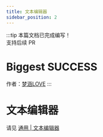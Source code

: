 ```yaml
---
title: 文本编辑器
sidebar_position: 2
---
```


:::tip
本篇文档已完成编写！<br />
支持后续 PR

# Biggest SUCCESS

作者：[梦涵LOVE](https://github.com/MengHanLOVE1027)
:::

# 文本编辑器

请见 [通用 | 文本编辑器](https://nitwikit.yizhan.wiki/preparation/text-editor)
